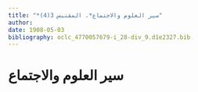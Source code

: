 ```yaml
---
title: "*سير العلوم والاجتماع*. المقتبس 3(4)"
author: 
date: 1908-05-03
bibliography: oclc_4770057679-i_28-div_9.d1e2327.bib
---
```




#  سير العلوم والاجتماع 

   